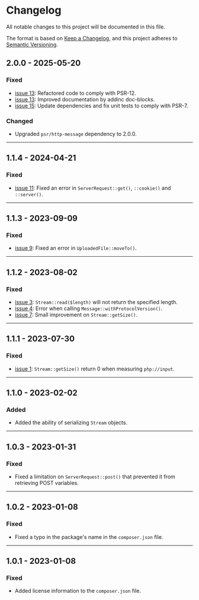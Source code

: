 # Changelog

All notable changes to this project will be documented in this file.

The format is based on [Keep a Changelog](https://keepachangelog.com/en/1.0.0/),
and this project adheres to [Semantic Versioning](https://semver.org/spec/v2.0.0.html).


## 2.0.0 - 2025-05-20
### Fixed
- [issue 13](https://github.com/adinan-cenci/psr-7/issues/13): Refactored code to comply with PSR-12.
- [issue 13](https://github.com/adinan-cenci/psr-7/issues/13): Improved documentation by addinc doc-blocks.
- [issue 15](https://github.com/adinan-cenci/psr-7/issues/15): Update dependencies and fix unit tests to comply with PSR-7.

### Changed
- Upgraded `psr/http-message` dependency to 2.0.0.

---

## 1.1.4 - 2024-04-21
### Fixed
- [issue 11](https://github.com/adinan-cenci/psr-7/issues/11): Fixed an error in `ServerRequest::get()`, `::cookie()` and `::server()`.

---

## 1.1.3 - 2023-09-09
### Fixed
- [issue 9](https://github.com/adinan-cenci/psr-7/issues/9): Fixed an error in `UploadedFile::moveTo()`.

---

## 1.1.2 - 2023-08-02
### Fixed
- [issue 3](https://github.com/adinan-cenci/psr-7/issues/3): `Stream::read($length)` will not return the specified length.
- [issue 4](https://github.com/adinan-cenci/psr-7/issues/4): Error when calling `Message::withProtocolVersion()`.
- [issue 7](https://github.com/adinan-cenci/psr-7/issues/7): Small improvement on `Stream::getSize()`.

---

## 1.1.1 - 2023-07-30
### Fixed
- [issue 1](https://github.com/adinan-cenci/psr-7/issues/1): `Stream::getSize()` return 0 when measuring `php://input`.

---

## 1.1.0 - 2023-02-02
### Added
- Added the ability of serializing `Stream` objects.

---

## 1.0.3 - 2023-01-31
### Fixed
- Fixed a limitation on `ServerRequest::post()` that prevented it from
  retrieving POST variables.

---

## 1.0.2 - 2023-01-08
### Fixed
- Fixed a typo in the package's name in the `composer.json` file.

---

## 1.0.1 - 2023-01-08
### Fixed
- Added license information to the `composer.json` file.
